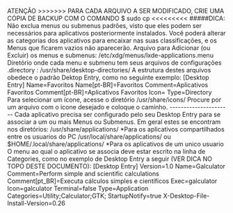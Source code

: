 <!-->
ATENÇÃO
>>>>>>> PARA CADA ARQUIVO A SER MODIFICADO, CRIE UMA CÓPIA DE BACKUP COM O COMANDO $ sudo cp <origem> <destino> <<<<<<<<<

#####DICA: Não exclua menus ou submenus padrões, visto que eles podem ser necessários para aplicativos posteriormente instalados. Você poderá alterar as categorias dos aplicativos para encaixar nas suas classificações, e os Menus que ficarem vazios não aparecerão.

Arquivo para Adicionar (ou Excluir) os menus e submenus:
/etc/xdg/menus/lxde-applications.menu

Diretório onde cada menu e submenu tem seus arquivos de configurações .directory :

/usr/share/desktop-directories/

A estrutura destes arquivos obedece o padrão Dektop Entry, como no seguinte exemplo:

[Desktop Entry]
Name=Favoritos
Name[pt-BR]=Favoritos
Comment=Aplicativos Favoritos
Comment[pt-BR]=Aplicativos Favoritos
Icon=
Type=Directory

Para selecionar um ícone, acesse o diretório
/usr/share/icons/

Procure por um arquivo com o icone desejado e coloque o caminho.
----------------------

Cada aplicativo precisa ser configurado pelo seu Desktop Entry para se associar a um ou mais Menus ou Submenus. Em geral estes se encontram nos diretórios:

/usr/share/applications/
*Para os aplicativos compartilhados entre os usuarios do PC

/usr/local/share/applications/
ou
$HOME/.local/share/applications/
*Para os aplicativos de um unico usuario

O menu ao qual o aplicativo se associa deve estar escrito na linha de Categories, como no exemplo de Desktop Entry a seguir (VER DICA NO TOPO DESTE DOCUMENTO):

[Desktop Entry]
Version=1.0
Name=Galculator
Comment=Perform simple and scientific calculations
Comment[pt_BR]=Executa cálculos simples e científicos
Exec=galculator
Icon=galculator
Terminal=false
Type=Application
Categories=Utility;Calculator;GTK;
StartupNotify=true
X-Desktop-File-Install-Version=0.26
